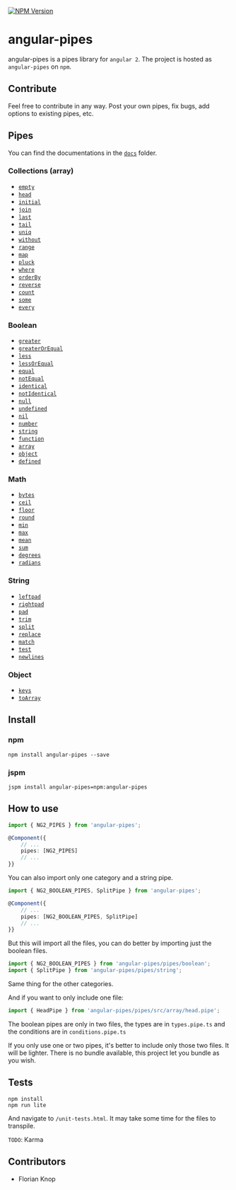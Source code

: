 [![NPM Version](https://img.shields.io/npm/v/angular-pipes.svg)](https://npmjs.org/package/angular-pipes)

# angular-pipes

angular-pipes is a pipes library for `angular 2`. The project is hosted as `angular-pipes` on `npm`.


## Contribute

Feel free to contribute in any way. Post your own pipes, fix bugs, add options to existing pipes, etc.

## Pipes

You can find the documentations in the [`docs`](./docs) folder.

### Collections (array)

* [`empty`](./docs/array.md#empty)
* [`head`](#head)
* [`initial`](#initial)
* [`join`](#join)
* [`last`](#last)
* [`tail`](#tail)
* [`uniq`](#uniq)
* [`without`](#without)
* [`range`](#range) 
* [`map`](#map) 
* [`pluck`](#pluck)
* [`where`](#where)
* [`orderBy`](#orderBy) 
* [`reverse`](#reverse)
* [`count`](#count) 
* [`some`](#some) 
* [`every`](#every)


### Boolean

* [`greater`](#greater)
* [`greaterOrEqual`](#greaterOrEqual)
* [`less`](#less)
* [`lessOrEqual`](#lessOrEqual)
* [`equal`](#equal)
* [`notEqual`](#notEqual)
* [`identical`](#identical)
* [`notIdentical`](#notIdentical)
* [`null`](#null)
* [`undefined`](#undefined)
* [`nil`](#nil) 
* [`number`](#number)
* [`string`](#string)
* [`function`](#function)
* [`array`](#array)
* [`object`](#object)
* [`defined`](#defined)

### Math

* [`bytes`](#bytes)
* [`ceil`](#ceil)
* [`floor`](#floor)
* [`round`](#round)
* [`min`](#min)
* [`max`](#max)
* [`mean`](#mean)
* [`sum`](#sum)
* [`degrees`](#degrees)
* [`radians`](#degrees)

### String

* [`leftpad`](#leftpad)
* [`rightpad`](#rightpad)
* [`pad`](#pad)
* [`trim`](#trim)
* [`split`](#split)
* [`replace`](#replace)
* [`match`](#match)
* [`test`](#test)
* [`newlines`](#newlines)


### Object

* [`keys`](#keys)
* [`toArray`](#toArray)


## Install

### npm

```
npm install angular-pipes --save
```

### jspm

```
jspm install angular-pipes=npm:angular-pipes
```

## How to use

```typescript
import { NG2_PIPES } from 'angular-pipes';

@Component({
    // ...
    pipes: [NG2_PIPES]
    // ...
}}

```

You can also import only one category and a string pipe.

```typescript
import { NG2_BOOLEAN_PIPES, SplitPipe } from 'angular-pipes';

@Component({
    // ...
    pipes: [NG2_BOOLEAN_PIPES, SplitPipe]
    // ...
}}
```

But this will import all the files, you can do better by importing
just the boolean files.

```typescript
import { NG2_BOOLEAN_PIPES } from 'angular-pipes/pipes/boolean';
import { SplitPipe } from 'angular-pipes/pipes/string';
```

Same thing for the other categories.

And if you want to only include one file:

```typescript
import { HeadPipe } from 'angular-pipes/pipes/src/array/head.pipe';
```

The boolean pipes are only in two files, the types are in `types.pipe.ts` and the
conditions are in `conditions.pipe.ts`

If you only use one or two pipes, it's better to include only those two files. It will be lighter.
There is no bundle available, this project let you bundle as you wish.


## Tests

```
npm install
npm run lite
```

And navigate to `/unit-tests.html`.
It may take some time for the files to transpile.

`TODO`: Karma


## Contributors

* Florian Knop
